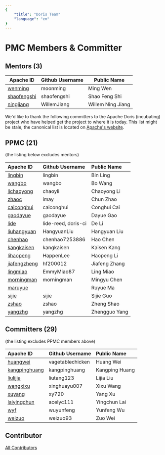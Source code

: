 ```yaml
---
{
    "title": "Doris Team"
    "language": "en"
}
---
```


<!-- 
Licensed to the Apache Software Foundation (ASF) under one
or more contributor license agreements.  See the NOTICE file
distributed with this work for additional information
regarding copyright ownership.  The ASF licenses this file
to you under the Apache License, Version 2.0 (the
"License"); you may not use this file except in compliance
with the License.  You may obtain a copy of the License at

  http://www.apache.org/licenses/LICENSE-2.0

Unless required by applicable law or agreed to in writing,
software distributed under the License is distributed on an
"AS IS" BASIS, WITHOUT WARRANTIES OR CONDITIONS OF ANY
KIND, either express or implied.  See the License for the
specific language governing permissions and limitations
under the License.
-->

# PMC Members & Committer

## Mentors (3)

| Apache ID                                                    | Github Username | Public Name           |
| ------------------------------------------------------------ | --------------- | --------------------- |
| [wenming](https://people.apache.org/committer-index.html#wenming) | moonming        | Ming Wen          |
| [shaofengshi](https://people.apache.org/committer-index.html#shaofengshi) | shaofengshi     | Shao Feng Shi     |
| [ningjiang](https://people.apache.org/committer-index.html#ningjiang) | WillemJiang     | Willem Ning Jiang |

We'd like to thank the following committers to the Apache Doris (incubating) project who have helped get the project to where it is today. This list might be stale, the canonical list is located on [Apache's website](https://people.apache.org/committers-by-project.html#doris).

## PPMC (21)

(the listing below excludes mentors)

| Apache ID                                                    | Github Username       | Public Name        |
| :----------------------------------------------------------- | :------------------ | :------------ |
| [lingbin](https://people.apache.org/committer-index.html#lingbin) | lingbin             | Bin Ling      |
| [wangbo](https://people.apache.org/committer-index.html#wangbo) | wangbo              | Bo Wang       |
| [lichaoyong](https://people.apache.org/committer-index.html#lichaoyong) | chaoyli             | Chaoyong Li   |
| [zhaoc](https://people.apache.org/committer-index.html#zhaoc) | imay                | Chun Zhao     |
| [caiconghui](https://people.apache.org/committer-index.html#caiconghui) | caiconghui          | Conghui Cai   |
| [gaodayue](https://people.apache.org/committer-index.html#gaodayue) | gaodayue            | Dayue Gao     |
| [lide](https://people.apache.org/committer-index.html#lide)  | lide-reed, doris-ci | De Li         |
| [liuhangyuan](https://people.apache.org/committer-index.html#liuhangyuan) | HangyuanLiu         | Hangyuan Liu  |
| [chenhao](https://people.apache.org/committer-index.html#chenhao) | chenhao7253886      | Hao Chen      |
| [kangkaisen](https://people.apache.org/committer-index.html#kangkaisen) | kangkaisen          | Kaisen Kang   |
| [lihaopeng](https://people.apache.org/committer-index.html#lihaopeng) | HappenLee           | Haopeng Li    |
| [jiafengzheng](https://people.apache.org/committer-index.html#jiafengzheng) | hf200012            | Jiafeng Zhang |
| [lingmiao](https://people.apache.org/committer-index.html#lingmiao) | EmmyMiao87          | Ling Miao     |
| [morningman](https://people.apache.org/committer-index.html#morningman) | morningman          | Mingyu Chen   |
| [maruyue](https://people.apache.org/committer-index.html#maruyue) |                     | Ruyue Ma      |
| [sijie](https://people.apache.org/committer-index.html#sijie) | sijie               | Sijie Guo |
| [zshao](https://people.apache.org/committer-index.html#zshao) | zshao | Zheng Shao |
| [yangzhg](https://people.apache.org/committer-index.html#yangzhg) | yangzhg | Zhengguo Yang |

## Committers (29)

(the listing excludes PPMC members above)

| Apache ID                                                    | Github Username  | Public Name    |
| :----------------------------------------------------------- | :--------------- | :------------- |
| [huangwei](https://people.apache.org/committer-index.html#huangwei) | vagetablechicken | Huang Wei      |
| [kangpinghuang](https://people.apache.org/committer-index.html#kangpinghuang) | kangpinghuang    | Kangping Huang |
| [liulijia](https://people.apache.org/committer-index.html#liulijia) | liutang123       | Lijia Liu      |
| [wangxixu](https://people.apache.org/committer-index.html#wangxixu) | xinghuayu007     | Xixu Wang      |
| [xuyang](https://people.apache.org/committer-index.html#xuyang) | xy720            | Yang Xu        |
| [laiyingchun](https://people.apache.org/committer-index.html#laiyingchun) | acelyc111        | Yingchun Lai   |
| [wyf](https://people.apache.org/committer-index.html#wyf)    | wuyunfeng        | Yunfeng Wu     |
| [weizuo](https://people.apache.org/committer-index.html#weizuo) | weizuo93         | Zuo Wei        |

## Contributor

[All Contributors](https://github.com/apache/incubator-doris/graphs/contributors)
